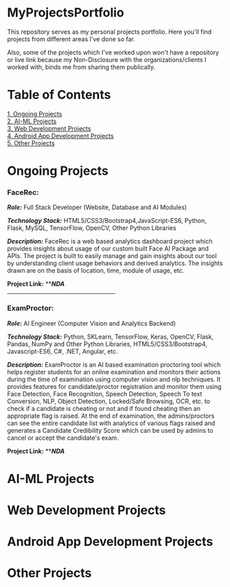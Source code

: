 # MyProjectsPortfolio
This repository serves as my personal projects portfolio. Here you'll find projects from different areas I've done so far.

Also, some of the projects which I've worked upon won't have a repository or live link because my Non-Disclosure with the organizations/clients I worked with, binds me from sharing them publically.

# Table of Contents
[1. Ongoing Projects](#-Ongoing-Projects)<br>
[2. AI-ML Projects](#-AI-ML-Projects)<br>
[3. Web Development Projects](#-Web-Development-Projects)<br>
[4. Android App Development Projects](#-Android-App-Development-Projects)<br>
[5. Other Projects](#-Other-Projects)<br>

# Ongoing Projects

### FaceRec:
***Role:*** Full Stack Developer (Website, Database and AI Modules)

***Technology Stack:*** HTML5/CSS3/Bootstrap4,JavaScript-ES6, Python, Flask, MySQL, TensorFlow, OpenCV, Other Python Libraries

***Description:***
FaceRec is a web based analytics dashboard project which provides insights about usage of our custom built Face AI Package and APIs. The project is built to easily manage and gain insights about our tool by understanding client usage behaviors and derived analytics. The insights drawn are on the basis of location, time, module of usage, etc.

**Project Link:**  *****NDA***

<hr style="width:50%;">

### ExamProctor:
***Role:*** AI Engineer (Computer Vision and Analytics Backend)

***Technology Stack:*** Python, SKLearn, TensorFlow, Keras, OpenCV, Flask, Pandas, NumPy and Other Python Libraries, HTML5/CSS3/Bootstrap4, Javascript-ES6, C#, .NET, Angular, etc.

***Description:***
ExamProctor is an AI based examination proctoring tool which helps register students for an online examination and monitors their actions during the time of examination using computer vision and nlp techniques. It provides features for candidate/proctor registration and monitor them using Face Detection, Face Recognition, Speech Detection, Speech To text Conversion, NLP, Object Detection, Locked/Safe Browsing, OCR, etc. to check if a candidate is cheating or not and if found cheating then an appropriate flag is raised.
At the end of examination, the admins/proctors can see  the entire candidate list with analytics of various flags raised and generates a Candidate Credibility Score which can be used by admins to cancel or accept the candidate's exam.

**Project Link:**  *****NDA***

# AI-ML Projects
# Web Development Projects
# Android App Development Projects
# Other Projects

